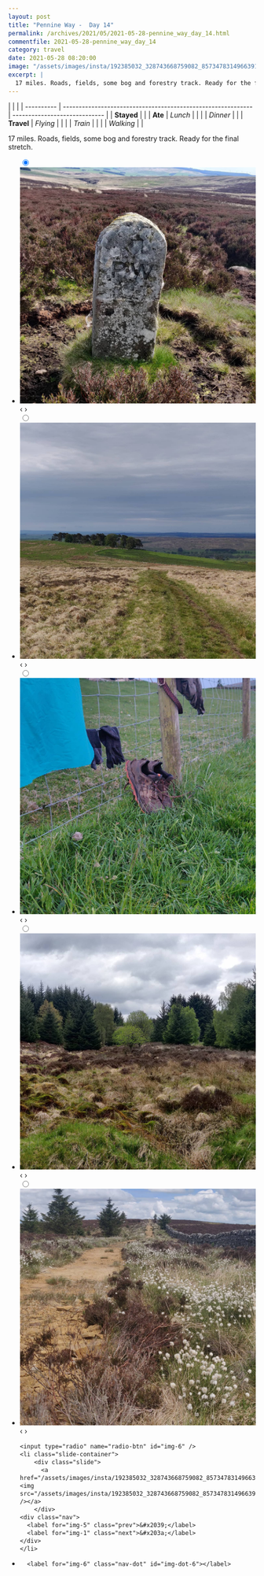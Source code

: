 ```yaml
---
layout: post
title: "Pennine Way -  Day 14"
permalink: /archives/2021/05/2021-05-28-pennine_way_day_14.html
commentfile: 2021-05-28-pennine_way_day_14
category: travel
date: 2021-05-28 08:20:00
image: "/assets/images/insta/192385032_328743668759082_857347831496639125_n_17899875823919712.jpg"
excerpt: |
  17 miles. Roads, fields, some bog and forestry track. Ready for the final stretch.
---
```


|            |                                                              |
| ---------- | ------------------------------------------------------------ | ----------------------------- |
| **Stayed** |  |
| **Ate**    | _Lunch_                                                      |          |
|            | _Dinner_                                                     |          |
| **Travel** | _Flying_                                                     |          |
|            | _Train_                                                      |          |
|            | _Walking_                                                    |          |


17 miles. Roads, fields, some bog and forestry track. Ready for the final stretch.


<ul class="slides">
    <input type="radio" name="radio-btn" id="img-1" checked="checked" />
    <li class="slide-container">
        <div class="slide">
          <a href="/assets/images/insta/192183706_3028468797387157_4386281236679831794_n_17842846862609255.jpg"><img src="/assets/images/insta/192183706_3028468797387157_4386281236679831794_n_17842846862609255.jpg" /></a>
        </div>
    <div class="nav">
      <label for="img-6" class="prev">&#x2039;</label>
      <label for="img-2" class="next">&#x203a;</label>
    </div>
    </li>
        <input type="radio" name="radio-btn" id="img-2"  />
    <li class="slide-container">
        <div class="slide">
          <a href="/assets/images/insta/192197588_488213322467065_7001889911303462535_n_18077410618274114.jpg"><img src="/assets/images/insta/192197588_488213322467065_7001889911303462535_n_18077410618274114.jpg" /></a>
        </div>
    <div class="nav">
      <label for="img-1" class="prev">&#x2039;</label>
      <label for="img-3" class="next">&#x203a;</label>
    </div>
    </li>
        <input type="radio" name="radio-btn" id="img-3"  />
    <li class="slide-container">
        <div class="slide">
          <a href="/assets/images/insta/193696510_118704487037732_7516668021696083143_n_18012975412311259.jpg"><img src="/assets/images/insta/193696510_118704487037732_7516668021696083143_n_18012975412311259.jpg" /></a>
        </div>
    <div class="nav">
      <label for="img-2" class="prev">&#x2039;</label>
      <label for="img-4" class="next">&#x203a;</label>
    </div>
    </li>
        <input type="radio" name="radio-btn" id="img-4"  />
    <li class="slide-container">
        <div class="slide">
          <a href="/assets/images/insta/192986978_168994658500686_1411756098898208128_n_17876919008321555.jpg"><img src="/assets/images/insta/192986978_168994658500686_1411756098898208128_n_17876919008321555.jpg" /></a>
        </div>
    <div class="nav">
      <label for="img-3" class="prev">&#x2039;</label>
      <label for="img-5" class="next">&#x203a;</label>
    </div>
    </li>
        <input type="radio" name="radio-btn" id="img-5"  />
    <li class="slide-container">
        <div class="slide">
          <a href="/assets/images/insta/191838303_747735025918633_1823063962213661796_n_18230530741047251.jpg"><img src="/assets/images/insta/191838303_747735025918633_1823063962213661796_n_18230530741047251.jpg" /></a>
        </div>
    <div class="nav">
      <label for="img-4" class="prev">&#x2039;</label>
      <label for="img-6" class="next">&#x203a;</label>
    </div>
    </li>
    
    <input type="radio" name="radio-btn" id="img-6" />
    <li class="slide-container">
        <div class="slide">
          <a href="/assets/images/insta/192385032_328743668759082_857347831496639125_n_17899875823919712.jpg"><img src="/assets/images/insta/192385032_328743668759082_857347831496639125_n_17899875823919712.jpg" /></a>
        </div>
    <div class="nav">
      <label for="img-5" class="prev">&#x2039;</label>
      <label for="img-1" class="next">&#x203a;</label>
    </div>
    </li>
			
<li class="nav-dots">
      <label for="img-1" class="nav-dot" id="img-dot-1"></label>
      <label for="img-2" class="nav-dot" id="img-dot-2"></label>
      <label for="img-3" class="nav-dot" id="img-dot-3"></label>
      <label for="img-4" class="nav-dot" id="img-dot-4"></label>
      <label for="img-5" class="nav-dot" id="img-dot-5"></label>

      <label for="img-6" class="nav-dot" id="img-dot-6"></label>

</li>
</ul>        
             

		